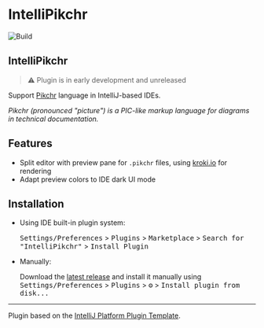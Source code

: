 # IntelliPikchr

![Build](https://github.com/YannCebron/IntelliPikchr/workflows/Build/badge.svg)
<!--[![Version](https://img.shields.io/jetbrains/plugin/v/PLUGIN_ID.svg)](https://plugins.jetbrains.com/plugin/PLUGIN_ID)-->
<!--[![Downloads](https://img.shields.io/jetbrains/plugin/d/PLUGIN_ID.svg)](https://plugins.jetbrains.com/plugin/PLUGIN_ID)-->

## IntelliPikchr

> ⚠️ Plugin is in early development and unreleased

Support [Pikchr](https://pikchr.org/) language in IntelliJ-based IDEs. 

_Pikchr (pronounced "picture") is a PIC-like markup language for diagrams in technical documentation._               
           
## Features

- Split editor with preview pane for `.pikchr` files, using [kroki.io](https://kroki.io) for rendering
- Adapt preview colors to IDE dark UI mode

## Installation

- Using IDE built-in plugin system:
  
  <kbd>Settings/Preferences</kbd> > <kbd>Plugins</kbd> > <kbd>Marketplace</kbd> > <kbd>Search for "IntelliPikchr"</kbd> >
  <kbd>Install Plugin</kbd>
  
- Manually:

  Download the [latest release](https://github.com/YannCebron/IntelliPikchr/releases/latest) and install it manually using
  <kbd>Settings/Preferences</kbd> > <kbd>Plugins</kbd> > <kbd>⚙️</kbd> > <kbd>Install plugin from disk...</kbd>


---
Plugin based on the [IntelliJ Platform Plugin Template][template].

[template]: https://github.com/JetBrains/intellij-platform-plugin-template
